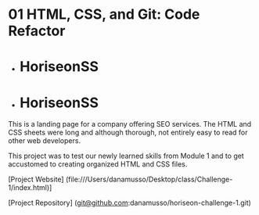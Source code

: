# 01 HTML, CSS, and Git: Code Refactor
- # HoriseonSS
+ # HoriseonSS

<!-- About the Project-->
This is a landing page for a company offering SEO services. The HTML and CSS sheets were long and although thorough, not entirely easy to read for other web developers. 

This project was to test our newly learned skills from Module 1 and to get accustomed to creating organized HTML and CSS files.

[Project Website] (file:///Users/danamusso/Desktop/class/Challenge-1/index.html)]

[Project Repository] (git@github.com:danamusso/horiseon-challenge-1.git)


